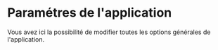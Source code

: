 # Paramétres de l'application 

Vous avez ici la possibilité de modifier toutes les options générales de l'application.
